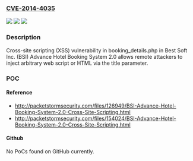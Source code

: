 ### [CVE-2014-4035](https://cve.mitre.org/cgi-bin/cvename.cgi?name=CVE-2014-4035)
![](https://img.shields.io/static/v1?label=Product&message=n%2Fa&color=blue)
![](https://img.shields.io/static/v1?label=Version&message=n%2Fa&color=blue)
![](https://img.shields.io/static/v1?label=Vulnerability&message=n%2Fa&color=brighgreen)

### Description

Cross-site scripting (XSS) vulnerability in booking_details.php in Best Soft Inc. (BSI) Advance Hotel Booking System 2.0 allows remote attackers to inject arbitrary web script or HTML via the title parameter.

### POC

#### Reference
- http://packetstormsecurity.com/files/126949/BSI-Advance-Hotel-Booking-System-2.0-Cross-Site-Scripting.html
- http://packetstormsecurity.com/files/154024/BSI-Advance-Hotel-Booking-System-2.0-Cross-Site-Scripting.html

#### Github
No PoCs found on GitHub currently.

